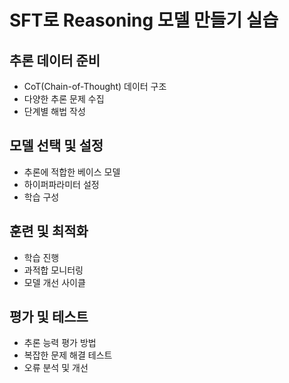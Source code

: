 # SFT로 Reasoning 모델 만들기 실습

## 추론 데이터 준비
- CoT(Chain-of-Thought) 데이터 구조
- 다양한 추론 문제 수집
- 단계별 해법 작성

## 모델 선택 및 설정
- 추론에 적합한 베이스 모델
- 하이퍼파라미터 설정
- 학습 구성

## 훈련 및 최적화
- 학습 진행
- 과적합 모니터링
- 모델 개선 사이클

## 평가 및 테스트
- 추론 능력 평가 방법
- 복잡한 문제 해결 테스트
- 오류 분석 및 개선 